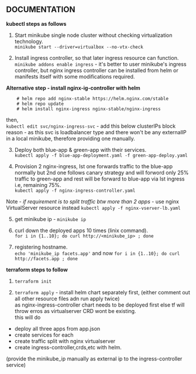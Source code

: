 ## DOCUMENTATION

**kubectl steps as follows**
1. Start minikube single node cluster without checking virtualization technology.   
    `minikube start --driver=virtualbox --no-vtx-check`

2. Install ingress controller, so that later ingress resource can function.   
    `minikube addons enable ingress` - it's better to user minikube's ingress controller, but 
    nginx ingress controller can be installed from helm or manifests itself with some modifications required.

**Alternative step - install nginx-ig-controller with helm**  
````
    # helm repo add nginx-stable https://helm.nginx.com/stable   
    # helm repo update  
    # helm install nginx-ingress nginx-stable/nginx-ingress
````   
then,   
    `kubectl edit svc/nginx-ingress-svc` - add this below clusterIPs block  
    reason - as this svc is loadbalancer type and there won't be any externalIP  
    in a local minikube, therefore providing one manually.

3. Deploy both blue-app & green-app with their services.    
    `kubectl apply -f blue-app-deployment.yaml -f green-app-deploy.yaml`

4. Provision 2 nginx-ingress, Ist one forwards traffic to the blue-app normally but 2nd one follows canary 
strategy and will forword only 25%  traffic to green-app and rest will be forward to blue-app via Ist ingress i.e, remaining 75%.  
 `kubectl apply -f nginx-ingress-controller.yaml`

Note - *if requirement is to split traffic btw more than 2 apps* - use nginx VirtualServer resource instead
    `kubectl apply -f nginx-vserver-lb.yaml`

5. get minikube ip - `minikube ip`

6. curl down the deployed apps 10 times (linix command).  
    `for i in {1..10}; do curl http://<minikube_ip> ; done`

7. registering hostname.   
    `echo 'minikube_ip facets.app'` and now `for i in {1..10}; do curl http://facets.app ; done`


**terraform steps to follow**
1. `terraform init`

2. `terraform apply` - install helm chart separately first, (either comment out all other resource files adn run apply twice)    
as nginx-ingress-controller chart needs to be deployed first else tf will throw erros as virtualserver CRD wont be existing.  
this will do
- deploy all three apps from app.json
- create services for each
- create traffic split with nginx virtualserver
- create ingress-controller,crds,etc with helm.

(provide the minikube_ip manually as external ip to the ingress-controller service)
